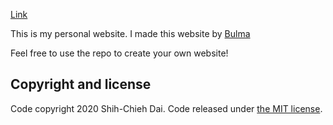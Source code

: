 [Link](sjdai.github.io)

This is my personal website. I made this website by [Bulma](https://github.com/jgthms/bulma)

Feel free to use the repo to create your own website!

## Copyright and license

Code copyright 2020 Shih-Chieh Dai. Code released under [the MIT license](https://github.com/sjdai/sjdai.github.io/blob/master/LICENSE).
